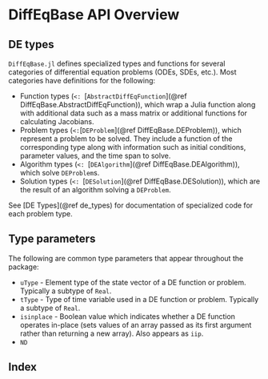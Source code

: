 # DiffEqBase API Overview


## DE types

`DiffEqBase.jl` defines specialized types and functions for several categories
of differential equation problems (ODEs, SDEs, etc.). Most categories have
definitions for the following:

* Function types
  (`<: `[`AbstractDiffEqFunction`](@ref DiffEqBase.AbstractDiffEqFunction)),
  which wrap a Julia function along with additional data such as a mass matrix
  or additional functions for calculating Jacobians.
* Problem types (`<:`[`DEProblem`](@ref DiffEqBase.DEProblem)), which represent
  a problem to be solved. They include a function of the corresponding type
  along with information such as initial conditions, parameter values, and the
  time span to solve.
* Algorithm types (`<: `[`DEAlgorithm`](@ref DiffEqBase.DEAlgorithm)), which solve
  `DEProblem`s.
* Solution types (`<: `[`DESolution`](@ref DiffEqBase.DESolution)), which are
  the result of an algorithm solving a `DEProblem`.

See [DE Types](@ref de_types) for documentation of specialized code for each problem type.


## Type parameters

The following are common type parameters that appear throughout the package:

* `uType` - Element type of the state vector of a DE function or problem.
  Typically a subtype of `Real`.
* `tType` - Type of time variable used in a DE function or problem. Typically a
  subtype of `Real`.
* `isinplace` - Boolean value which indicates whether a DE function operates
  in-place (sets values of an array passed as its first argument rather than
  returning a new array). Also appears as `iip`.
* `ND`


## Index

```@index
```

